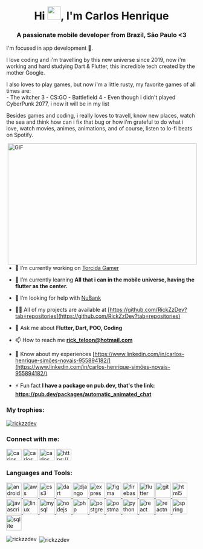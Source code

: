 <h1 align="center">Hi <img src="https://media.giphy.com/media/hvRJCLFzcasrR4ia7z/giphy.gif" width="35px">, I'm Carlos Henrique</h1>
<h3 align="center">A passionate mobile developer from Brazil, São Paulo <3</h3>
  I'm focused in app development 📱. 
  
  I love coding and i'm travelling by this new universe since 2019, now i'm working and hard studying Dart & Flutter, this incredible tech created by the mother Google.

  I also loves to play games, but now i'm a little rusty, my favorite games of all times are:<br>
    - The witcher 3 
    - CS:GO
    - Battlefield 4
    - Even though i didn't played CyberPunk 2077, i now it will be in my list
    
  Besides games and coding, i really loves to travell, know new places, watch the sea and think how can i fix that bug or how i'm grateful to do what i love, watch movies, animes, animations, and of course, listen to lo-fi beats on Spotify.


  <img align="right" alt="GIF" src="https://github.com/RickZzDev/RickZzDev/blob/main/giphy.gif?raw=true" width="500" height="320" />

- 🔭 I’m currently working on [Torcida Gamer](https://play.google.com/store/apps/details?id=br.com.torcidagamer)

- 🌱 I’m currently learning **All that i can in the mobile universe, having the flutter as the center.**

- 🤝 I’m looking for help with [NuBank](https://github.com/nubank)

- 👨‍💻 All of my projects are available at [https://github.com/RickZzDev?tab=repositories](https://github.com/RickZzDev?tab=repositories)

- 💬 Ask me about **Flutter, Dart, POO, Coding**

- 📫 How to reach me **rick_teloon@hotmail.com**

- 📄 Know about my experiences [https://www.linkedin.com/in/carlos-henrique-simões-novais-955894182/](https://www.linkedin.com/in/carlos-henrique-simões-novais-955894182/)

- ⚡ Fun fact **I have a package on pub.dev, that's the link: https://pub.dev/packages/automatic_animated_chat**

<h3 align="left">My trophies:</h3>
<p align="left"> <a href="https://github.com/ryo-ma/github-profile-trophy"><img src="https://github-profile-trophy.vercel.app/?username=rickzzdev" alt="rickzzdev" /></a> </p>

<h3 align="left">Connect with me:</h3>
<p align="left">
<a href="https://linkedin.com/in/carlos henrique simões novais" target="blank"><img align="center" src="https://cdn.jsdelivr.net/npm/simple-icons@3.0.1/icons/linkedin.svg" alt="carlos henrique simões novais" height="30" width="40" /></a>
<a href="https://fb.com/carlos henrique simões novais" target="blank"><img align="center" src="https://cdn.jsdelivr.net/npm/simple-icons@3.0.1/icons/facebook.svg" alt="carlos henrique simões novais" height="30" width="40" /></a>
<a href="https://instagram.com/carlos.snovais" target="blank"><img align="center" src="https://cdn.jsdelivr.net/npm/simple-icons@3.0.1/icons/instagram.svg" alt="carlos.snovais" height="30" width="40" /></a>
<a href="https://www.youtube.com/c/https://www.youtube.com/channel/uccuhtebhgf4dvr2jeuemkzw?view_as=subscriber" target="blank"><img align="center" src="https://cdn.jsdelivr.net/npm/simple-icons@3.0.1/icons/youtube.svg" alt="https://www.youtube.com/channel/uccuhtebhgf4dvr2jeuemkzw?view_as=subscriber" height="30" width="40" /></a>
</p>

<h3 align="left">Languages and Tools:</h3>
<p align="left"> <a href="https://developer.android.com" target="_blank"> <img src="https://devicons.github.io/devicon/devicon.git/icons/android/android-original-wordmark.svg" alt="android" width="40" height="40"/> </a> <a href="https://aws.amazon.com" target="_blank"> <img src="https://devicons.github.io/devicon/devicon.git/icons/amazonwebservices/amazonwebservices-original-wordmark.svg" alt="aws" width="40" height="40"/> </a> <a href="https://www.w3schools.com/css/" target="_blank"> <img src="https://devicons.github.io/devicon/devicon.git/icons/css3/css3-original-wordmark.svg" alt="css3" width="40" height="40"/> </a> <a href="https://dart.dev" target="_blank"> <img src="https://www.vectorlogo.zone/logos/dartlang/dartlang-icon.svg" alt="dart" width="40" height="40"/> </a> <a href="https://www.djangoproject.com/" target="_blank"> <img src="https://devicons.github.io/devicon/devicon.git/icons/django/django-original.svg" alt="django" width="40" height="40"/> </a> <a href="https://expressjs.com" target="_blank"> <img src="https://devicons.github.io/devicon/devicon.git/icons/express/express-original-wordmark.svg" alt="express" width="40" height="40"/> </a> <a href="https://www.figma.com/" target="_blank"> <img src="https://www.vectorlogo.zone/logos/figma/figma-icon.svg" alt="figma" width="40" height="40"/> </a> <a href="https://firebase.google.com/" target="_blank"> <img src="https://www.vectorlogo.zone/logos/firebase/firebase-icon.svg" alt="firebase" width="40" height="40"/> </a> <a href="https://flutter.dev" target="_blank"> <img src="https://www.vectorlogo.zone/logos/flutterio/flutterio-icon.svg" alt="flutter" width="40" height="40"/> </a> <a href="https://git-scm.com/" target="_blank"> <img src="https://www.vectorlogo.zone/logos/git-scm/git-scm-icon.svg" alt="git" width="40" height="40"/> </a> <a href="https://www.w3.org/html/" target="_blank"> <img src="https://devicons.github.io/devicon/devicon.git/icons/html5/html5-original-wordmark.svg" alt="html5" width="40" height="40"/> </a> <a href="https://developer.mozilla.org/en-US/docs/Web/JavaScript" target="_blank"> <img src="https://devicons.github.io/devicon/devicon.git/icons/javascript/javascript-original.svg" alt="javascript" width="40" height="40"/> </a> <a href="https://www.linux.org/" target="_blank"> <img src="https://devicons.github.io/devicon/devicon.git/icons/linux/linux-original.svg" alt="linux" width="40" height="40"/> </a> <a href="https://www.mysql.com/" target="_blank"> <img src="https://devicons.github.io/devicon/devicon.git/icons/mysql/mysql-original-wordmark.svg" alt="mysql" width="40" height="40"/> </a> <a href="https://nodejs.org" target="_blank"> <img src="https://devicons.github.io/devicon/devicon.git/icons/nodejs/nodejs-original-wordmark.svg" alt="nodejs" width="40" height="40"/> </a> <a href="https://www.php.net" target="_blank"> <img src="https://devicons.github.io/devicon/devicon.git/icons/php/php-original.svg" alt="php" width="40" height="40"/> </a> <a href="https://www.postgresql.org" target="_blank"> <img src="https://devicons.github.io/devicon/devicon.git/icons/postgresql/postgresql-original-wordmark.svg" alt="postgresql" width="40" height="40"/> </a> <a href="https://postman.com" target="_blank"> <img src="https://www.vectorlogo.zone/logos/getpostman/getpostman-icon.svg" alt="postman" width="40" height="40"/> </a> <a href="https://www.python.org" target="_blank"> <img src="https://devicons.github.io/devicon/devicon.git/icons/python/python-original.svg" alt="python" width="40" height="40"/> </a> <a href="https://reactjs.org/" target="_blank"> <img src="https://devicons.github.io/devicon/devicon.git/icons/react/react-original-wordmark.svg" alt="react" width="40" height="40"/> </a> <a href="https://reactnative.dev/" target="_blank"> <img src="https://reactnative.dev/img/header_logo.svg" alt="reactnative" width="40" height="40"/> </a> <a href="https://spring.io/" target="_blank"> <img src="https://www.vectorlogo.zone/logos/springio/springio-icon.svg" alt="spring" width="40" height="40"/> </a> <a href="https://www.sqlite.org/" target="_blank"> <img src="https://www.vectorlogo.zone/logos/sqlite/sqlite-icon.svg" alt="sqlite" width="40" height="40"/> </a> </p>

<p><img align="left" src="https://github-readme-stats.vercel.app/api/top-langs?username=rickzzdev&show_icons=true&locale=en&layout=compact" alt="rickzzdev" /></p>

<p>&nbsp;<img align="center" src="https://github-readme-stats.vercel.app/api?username=rickzzdev&show_icons=true&locale=en" alt="rickzzdev" /></p>
